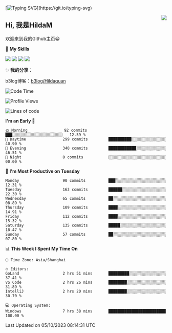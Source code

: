 [![Typing SVG](https://readme-typing-svg.herokuapp.com?size=50&duration=5000&color=8C43EA&vCenter=true&width=2000&height=70&lines=开拓视野,+冲破艰险,+洞悉所有,+贴近生活,+寻找真爱,+感受彼此;这就是人生的目的.)](https://git.io/typing-svg)

<a href="#">
  <img align="right" src="https://github-readme-stats.vercel.app/api?username=HildaM&count_private=true&show_icons=true&bg_color=15,f2f7fd,E0EAFC" />
</a>

## Hi, 我是HildaM

欢迎来到我的Github主页😀

🌟 **My Skills**  

![](https://img.shields.io/badge/-Python-3776AB?style=flat-square&logo=Python&logoColor=fff)
![](https://img.shields.io/badge/-Java-F7DF1E?style=flat-square&logo=Java&logoColor=fff)
![](https://img.shields.io/badge/-Linux-000000?style=flat-square&logo=Linux&logoColor=fff)
![](https://img.shields.io/badge/-Golang-000000?style=flat-square&logo=Golang&logoColor=fff)


✨ **我的分享**：

b3log博客：[b3log/Hildaquan](https://ld246.com/member/Hildaquan/articles)




<!--START_SECTION:waka-->
![Code Time](http://img.shields.io/badge/Code%20Time-114%20hrs%2056%20mins-blue)

![Profile Views](http://img.shields.io/badge/Profile%20Views-0-blue)

![Lines of code](https://img.shields.io/badge/From%20Hello%20World%20I%27ve%20Written-755.6%20thousand%20lines%20of%20code-blue)

**I'm an Early 🐤** 

```text
🌞 Morning                92 commits          ███░░░░░░░░░░░░░░░░░░░░░░   12.59 % 
🌆 Daytime                299 commits         ██████████░░░░░░░░░░░░░░░   40.90 % 
🌃 Evening                340 commits         ████████████░░░░░░░░░░░░░   46.51 % 
🌙 Night                  0 commits           ░░░░░░░░░░░░░░░░░░░░░░░░░   00.00 % 
```
📅 **I'm Most Productive on Tuesday** 

```text
Monday                   90 commits          ███░░░░░░░░░░░░░░░░░░░░░░   12.31 % 
Tuesday                  163 commits         ██████░░░░░░░░░░░░░░░░░░░   22.30 % 
Wednesday                65 commits          ██░░░░░░░░░░░░░░░░░░░░░░░   08.89 % 
Thursday                 109 commits         ████░░░░░░░░░░░░░░░░░░░░░   14.91 % 
Friday                   112 commits         ████░░░░░░░░░░░░░░░░░░░░░   15.32 % 
Saturday                 135 commits         █████░░░░░░░░░░░░░░░░░░░░   18.47 % 
Sunday                   57 commits          ██░░░░░░░░░░░░░░░░░░░░░░░   07.80 % 
```


📊 **This Week I Spent My Time On** 

```text
🕑︎ Time Zone: Asia/Shanghai

🔥 Editors: 
GoLand                   2 hrs 51 mins       █████████░░░░░░░░░░░░░░░░   37.41 % 
VS Code                  2 hrs 26 mins       ████████░░░░░░░░░░░░░░░░░   31.89 % 
IntelliJ                 2 hrs 20 mins       ████████░░░░░░░░░░░░░░░░░   30.70 % 

💻 Operating System: 
Windows                  7 hrs 38 mins       █████████████████████████   100.00 % 
```


 Last Updated on 05/10/2023 08:14:31 UTC
<!--END_SECTION:waka-->
